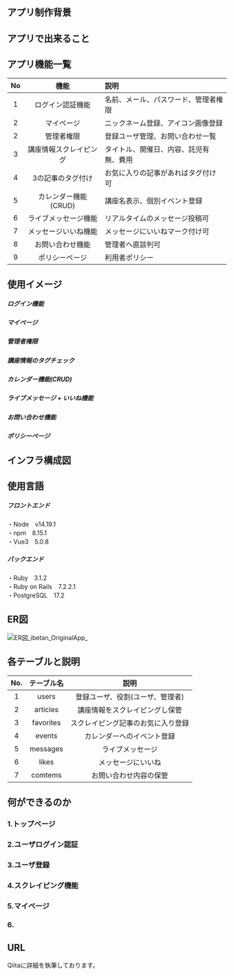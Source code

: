 ## アプリ制作背景

## アプリで出来ること

## アプリ機能一覧
| No | 機能 | 説明 |
|:-:|:-:|:-|
| 1 | ログイン認証機能  | 名前、メール、パスワード、管理者権限 |
| 2 | マイページ | ニックネーム登録、アイコン画像登録 |
| 2 | 管理者権限 | 登録ユーザ管理、お問い合わせ一覧 |
| 3 | 講座情報スクレイピング | タイトル、開催日、内容、託児有無、費用 |
| 4 | 3の記事のタグ付け | お気に入りの記事があればタグ付け可 |
| 5 | カレンダー機能(CRUD) | 講座名表示、個別イベント登録 |
| 6 | ライブメッセージ機能 | リアルタイムのメッセージ投稿可 |
| 7 | メッセージいいね機能 | メッセージにいいねマーク付け可 |
| 8 | お問い合わせ機能 | 管理者へ直談判可 |
| 9 | ポリシーページ | 利用者ポリシー |

## 使用イメージ
##### ログイン機能

##### マイページ 

##### 管理者権限

##### 講座情報のタグチェック

##### カレンダー機能(CRUD)

##### ライブメッセージ + いいね機能

##### お問い合わせ機能

##### ポリシーページ

## インフラ構成図

## 使用言語
##### フロントエンド
・Node　v14.19.1  
・npm　8.15.1  
・Vue3　5.0.8  
  
##### バックエンド
・Ruby　3.1.2  
・Ruby on Rails　7.2.2.1  
・PostgreSQL　17.2  
  
## ER図
![ER図_ibetan_OriginalApp_](https://github.com/user-attachments/assets/ecfa2197-4750-4846-8a53-a007c3564d65)

## 各テーブルと説明
|No.| テーブル名 | 説明 |
|:-:|:-:|:-:|
|1|users| 登録ユーザ、役割(ユーザ、管理者) |
|2|articles| 講座情報をスクレイピングし保管 |
|3|favorites| スクレイピング記事のお気に入り登録 |
|4|events| カレンダーへのイベント登録 |
|5|messages| ライブメッセージ |
|6|likes| メッセージにいいね |
|7|comtems| お問い合わせ内容の保管 | 

## 何ができるのか
### 1.トップページ

### 2.ユーザログイン認証

### 3.ユーザ登録

### 4.スクレイピング機能

### 5.マイページ

### 6.


## URL

Qiitaに詳細を執筆しております。

